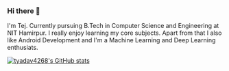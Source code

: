 ### Hi there 👋

I'm Tej. Currently pursuing B.Tech in Computer Science and Engineering at NIT Hamirpur. I really enjoy learning my core subjects. Apart from that I also like Android Development and I'm a Machine Learning and Deep Learning enthusiats.

[![tyadav4268's GitHub stats](https://github-readme-stats.vercel.app/api?username=anuraghazra)](https://github.com/tyadav4268/github-readme-stats)

